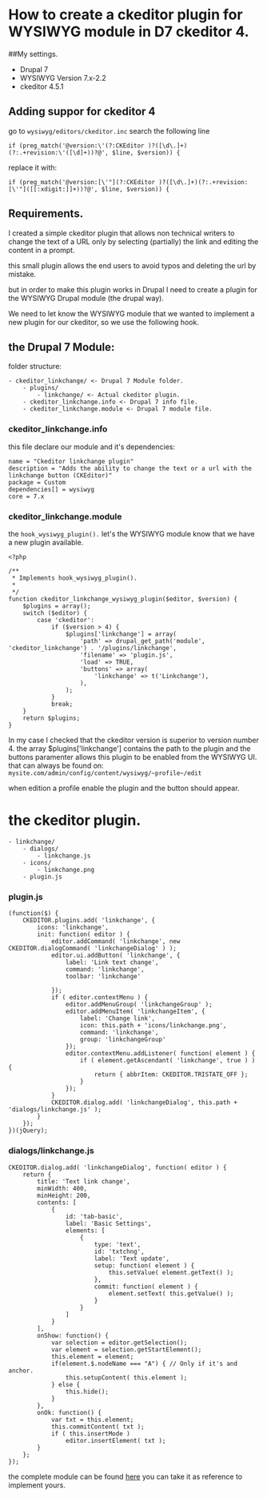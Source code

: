 # How to create a ckeditor plugin for WYSIWYG module in D7 ckeditor 4.

##My settings.

* Drupal 7
* WYSIWYG Version 7.x-2.2
* ckeditor 4.5.1

## Adding suppor for ckeditor 4

go to `wysiwyg/editors/ckeditor.inc` search the following line 

`if (preg_match('@version:\'(?:CKEditor )?([\d\.]+)(?:.+revision:\'([\d]+))?@', $line, $version)) {`

replace it with:

 `if (preg_match('@version:[\'"](?:CKEditor )?([\d\.]+)(?:.+revision:[\'"]([[:xdigit:]]+))?@', $line, $version)) {`



## Requirements.

I created a simple ckeditor plugin that allows non technical writers to change the text of a URL only by selecting (partially) the link and editing the content in a prompt.

this small plugin allows the end users to avoid typos and deleting the url by mistake.

but in order to make this plugin works in Drupal I need to create a plugin for the WYSIWYG Drupal module (the drupal way).

We need to let know the WYSIWYG module that we wanted to implement a new plugin for our ckeditor, so we use the following hook.

## the Drupal 7 Module:

folder structure:

	- ckeditor_linkchange/ <- Drupal 7 Module folder.
		- plugins/
			- linkchange/ <- Actual ckeditor plugin.
		- ckeditor_linkchange.info <- Drupal 7 info file.
		- ckeditor_linkchange.module <- Drupal 7 module file.

### ckeditor_linkchange.info

this file declare our module and it's dependencies:

	name = "Ckeditor linkchange plugin"
	description = "Adds the ability to change the text or a url with the linkchange button (CKEditor)"
	package = Custom
	dependencies[] = wysiwyg
	core = 7.x

### ckeditor_linkchange.module

the `hook_wysiwyg_plugin().` let's the WYSIWYG module know that we have a new plugin available.

	<?php
	
	/**
	 * Implements hook_wysiwyg_plugin().
	 *
	 */
	function ckeditor_linkchange_wysiwyg_plugin($editor, $version) {
	    $plugins = array();
	    switch ($editor) {
	        case 'ckeditor':
	            if ($version > 4) {
	                $plugins['linkchange'] = array(
	                    'path' => drupal_get_path('module', 'ckeditor_linkchange') . '/plugins/linkchange',
	                    'filename' => 'plugin.js',
	                    'load' => TRUE,
	                    'buttons' => array(
	                        'linkchange' => t('Linkchange'),
	                    ),
	                );
	            }
	            break;
	    }
	    return $plugins;
	}

In my case I checked that the ckeditor version is superior to version number 4.
the array $plugins['linkchange'] contains the path to the plugin and the buttons paramenter allows this plugin to be enabled from the WYSIWYG UI. that can always be found on: `mysite.com/admin/config/content/wysiwyg/~profile~/edit`

when edition a profile enable the plugin and the button should appear.

# the ckeditor plugin.

	- linkchange/
		- dialogs/
			- linkchange.js
		- icons/
			- linkchange.png	
		- plugin.js

### plugin.js
	
	(function($) {
		CKEDITOR.plugins.add( 'linkchange', {
			icons: 'linkchange',
			init: function( editor ) {
				editor.addCommand( 'linkchange', new CKEDITOR.dialogCommand( 'linkchangeDialog' ) );
				editor.ui.addButton( 'linkchange', {
					label: 'Link text change',
					command: 'linkchange',
					toolbar: 'linkchange'
	
				});
				if ( editor.contextMenu ) {
					editor.addMenuGroup( 'linkchangeGroup' );
					editor.addMenuItem( 'linkchangeItem', {
						label: 'Change link',
						icon: this.path + 'icons/linkchange.png',
						command: 'linkchange',
						group: 'linkchangeGroup'
					});
					editor.contextMenu.addListener( function( element ) {
						if ( element.getAscendant( 'linkchange', true ) ) {
							return { abbrItem: CKEDITOR.TRISTATE_OFF };
						}
					});
				}
				CKEDITOR.dialog.add( 'linkchangeDialog', this.path + 'dialogs/linkchange.js' );
			}
		});
	})(jQuery);

### dialogs/linkchange.js

	CKEDITOR.dialog.add( 'linkchangeDialog', function( editor ) {
		return {
			title: 'Text link change',
			minWidth: 400,
			minHeight: 200,
			contents: [
				{
					id: 'tab-basic',
					label: 'Basic Settings',
					elements: [
						{
							type: 'text',
							id: 'txtchng',
							label: 'Text update',
							setup: function( element ) {
								this.setValue( element.getText() );
							},
							commit: function( element ) {
								element.setText( this.getValue() );
							}
						}
					]
				}
			],
			onShow: function() {
				var selection = editor.getSelection();
				var element = selection.getStartElement();
				this.element = element;
				if(element.$.nodeName === "A") { // Only if it's and anchor.
					this.setupContent( this.element );
				} else {
					this.hide();
				}
			},
			onOk: function() {
				var txt = this.element;
				this.commitContent( txt );
				if ( this.insertMode )
					editor.insertElement( txt );
			}
		};
	});

the complete module can be found [here](https://github.com/isramv/ckeditor_linkchange) you can take it as reference to implement yours.
